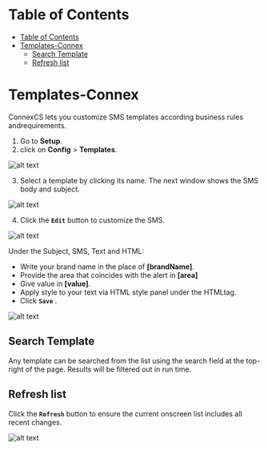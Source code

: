 # Table of Contents
- [Table of Contents](#table-of-contents)
- [Templates-Connex](#templates-connex)
    - [Search Template](#search-template)
    - [Refresh list](#refresh-list)

# Templates-Connex

ConnexCS lets you customize SMS templates according business rules andrequirements. 

1. Go to **Setup**.
2. click on **Config** > **Templates**.

![alt text][temp-1] 
 
3. Select a template by clicking its name. The next window shows the SMS body and subject.

![alt text][temp-2]

4.	Click  the **`Edit`** button to customize the SMS.

![alt text][temp-3]
 
Under the Subject, SMS, Text and HTML:

* Write your brand name in the place of **[brandName]**.
*	Provide the area that coincides with the alert in **[area]**
*	Give value in **[value]**. 
* Apply style to your text via HTML style panel under the HTMLtag.
*	Click **`Save`** .
 
![alt text][temp-4]

## Search Template

Any template can be searched from the list using the search field at the top-right of the page. Results will be filtered out in run time.

## Refresh list

Click the **`Refresh`** button to ensure the current onscreen list includes all recent changes.

![alt text][temp-5]
 
[temp-1]: https://raw.githubusercontent.com/digipigeon/connexcs-user-docs/master/new-images/270.png "Temp-1"
[temp-2]: https://raw.githubusercontent.com/digipigeon/connexcs-user-docs/master/new-images/271.png "Temp-2"
[temp-3]: https://raw.githubusercontent.com/digipigeon/connexcs-user-docs/master/new-images/272.png "Temp-3"
[temp-4]: https://raw.githubusercontent.com/digipigeon/connexcs-user-docs/master/new-images/273.png "Temp-4"
[temp-5]: https://raw.githubusercontent.com/digipigeon/connexcs-user-docs/master/new-images/274.png "Temp-5"
